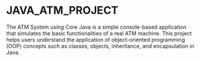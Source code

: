 # JAVA_ATM_PROJECT
The ATM System using Core Java is a simple console-based application that simulates the basic functionalities of a real ATM machine. This project helps users understand the application of object-oriented programming (OOP) concepts such as classes, objects, inheritance, and encapsulation in Java.  
